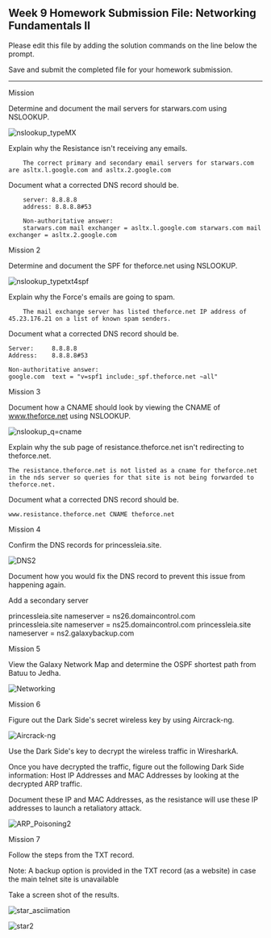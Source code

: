 ## Week 9 Homework Submission File: Networking Fundamentals II 

Please edit this file by adding the solution commands on the line below the prompt.

Save and submit the completed file for your homework submission.

---

Mission  

Determine and document the mail servers for starwars.com using NSLOOKUP.

![nslookup_typeMX](image/nslookup_type=MX.png)


Explain why the Resistance isn't receiving any emails.

        The correct primary and secondary email servers for starwars.com are asltx.l.google.com and asltx.2.google.com

Document what a corrected DNS record should be.

        server: 8.8.8.8
        address: 8.8.8.8#53

        Non-authoritative answer: 
        starwars.com mail exchanger = asltx.l.google.com starwars.com mail exchanger = asltx.2.google.com


Mission 2

Determine and document the SPF for theforce.net using NSLOOKUP.


![nslookup_typetxt4spf](image/nslookup_type=txt4spf.png)



Explain why the Force's emails are going to spam.

        The mail exchange server has listed theforce.net IP address of 45.23.176.21 on a list of known spam senders. 

Document what a corrected DNS record should be.

    Server:		8.8.8.8
    Address:	8.8.8.8#53

    Non-authoritative answer:
    google.com	text = "v=spf1 include:_spf.theforce.net ~all"


Mission 3

Document how a CNAME should look by viewing the CNAME of www.theforce.net using NSLOOKUP.

![nslookup_q=cname](image/nslookup_q=CNAME.png)



Explain why the sub page of resistance.theforce.net isn't redirecting to theforce.net.

    The resistance.theforce.net is not listed as a cname for theforce.net in the nds server so queries for that site is not being forwarded to theforce.net. 


Document what a corrected DNS record should be.

    
    www.resistance.theforce.net CNAME theforce.net

 Mission 4

Confirm the DNS records for princessleia.site.

![DNS2](image/NSLOOKUP_NSSERVER2.png)





Document how you would fix the DNS record to prevent this issue from happening again.  

Add a secondary server

princessleia.site nameserver = ns26.domaincontrol.com                
princessleia.site nameserver = ns25.domaincontrol.com
princessleia.site nameserver = ns2.galaxybackup.com


Mission 5

View the Galaxy Network Map and determine the OSPF shortest path from Batuu to Jedha.

![Networking](image/Mission5.png)

Mission 6

Figure out the Dark Side's secret wireless key by using Aircrack-ng.

![Aircrack-ng](image/Aircrack-ng.png)



Use the Dark Side's key to decrypt the wireless traffic in WiresharkA.

Once you have decrypted the traffic, figure out the following Dark Side information:
Host IP Addresses and MAC Addresses by looking at the decrypted ARP traffic.


Document these IP and MAC Addresses, as the resistance will use these IP addresses to launch a retaliatory attack.


![ARP_Poisoning2](image/ARP_Poisoning2.png)


Mission 7

Follow the steps from the TXT record.


Note: A backup option is provided in the TXT record (as a website) in case the main telnet site is unavailable



Take a screen shot of the results.

![star_asciimation](image/STAR_ASCIIMATION.png)

![star2](image/STAR_ASCIIMATION2.png)







